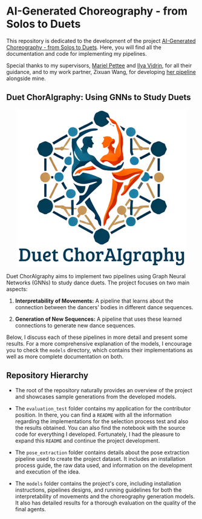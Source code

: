 # AI-Generated Choreography - from Solos to Duets

This repository is dedicated to the development of the project [AI-Generated Choreography - from Solos to Duets](https://humanai.foundation/gsoc/2024/proposal_ChoreoAI1.html). Here, you will find all the documentation and code for implementing my pipelines.

Special thanks to my supervisors, [Mariel Pettee](https://marielpettee.com/) and [Ilya Vidrin](https://www.ilyavidrin.com/), for all their guidance, and to my work partner, Zixuan Wang, for developing [her pipeline](https://github.com/wang-zixuan/AI-Choreo-Duets/tree/main) alongside mine.

## Duet ChorAIgraphy: Using GNNs to Study Duets

<div align="center">
    <img src="https://github.com/Luizerko/ai_choreo/blob/master/assets/duet_choraigraphy_logo.png", width="450">
</div>

Duet ChorAIgraphy aims to implement two pipelines using Graph Neural Networks (GNNs) to study dance duets. The project focuses on two main aspects: 

1. **Interpretability of Movements:** A pipeline that learns about the connection between the dancers' bodies in different dance sequences.

2. **Generation of New Sequences:** A pipeline that uses these learned connections to generate new dance sequences.

Below, I discuss each of these pipelines in more detail and present some results. For a more comprehensive explanation of the models, I encourage you to check the `models` directory, which contains their implementations as well as more complete documentation on both.

## Repository Hierarchy

- The root of the repository naturally provides an overview of the project and showcases sample generations from the developed models.

- The `evaluation_test` folder contains my application for the contributor position. In there, you can find a `README` with all the information regarding the implementations for the selection process test and also the results obtained. You can also find the notebook with the source code for everything I developed. Fortunately, I had the pleasure to expand this `README` and continue the project development.

- The `pose_extraction` folder contains details about the pose extraction pipeline used to create the project dataset. It includes an installation process guide, the raw data used, and information on the development and execution of the idea.

- The `models` folder contains the project's core, including installation instructions, pipelines designs, and running guidelines for both the interpretability of movements and the choreography generation models. It also has detailed results for a thorough evaluation on the quality of the final agents.